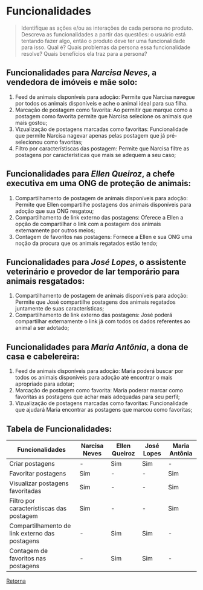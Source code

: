 # Funcionalidades

> Identifique as ações e/ou as interações de cada persona no produto. Descreva as 
> funcionalidades a partir das questões: o usuário está tentando fazer algo, então o 
> produto deve ter uma funcionalidade para isso. Qual é? Quais problemas da persona 
> essa funcionalidade resolve? Quais benefícios ela traz para a persona? 

## Funcionalidades para *Narcisa Neves*, a vendedora de imóveis e mãe solo:

1. Feed de animais disponíveis para adoção: Permite que Narcisa navegue por todos os animais disponíveis e ache o animal ideal para sua filha.
2. Marcação de postagem como favorita: Ao permitir que marque como a postagem como favorita permite que Narcisa selecione os animais que mais gostou;
3. Vizualização de postagens marcadas como favoritas: Funcionalidade que permite Narcisa nagevar apenas pelas postagem que já pré-selecionou como favoritas;
4. Filtro por característiscas das postagem: Permite que Narcisa filtre as postagens por características que mais se adequem a seu caso;

## Funcionalidades para *Ellen Queiroz*, a chefe executiva em uma ONG de proteção de animais:
1. Compartilhamento de postagem de animais disponíveis para adoção: Permite que Ellen compartilhe postagens dos animais disponíveis para adoção que sua ONG resgatou;
2. Compartilhamento de link externo das postagens: Oferece a Ellen a opção de compartilhar o link com a postagem dos animais externamente por outros meios;
3. Contagem de favoritos nas postagens: Fornece a Ellen e sua ONG uma noção da procura que os animais regatados estão tendo;

## Funcionalidades para *José Lopes*, o assistente veterinário e provedor de lar temporário para animais resgatados:
1. Compartilhamento de postagem de animais disponíveis para adoção: Permite que José compartilhe postagens dos animais regatados juntamente de suas características;
2. Compartilhamento de link externo das postagens: José poderá compartilhar externamente o link já com todos os dados referentes ao animal a ser adotado;

## Funcionalidades para *Maria Antônia*, a dona de casa e cabelereira:
1. Feed de animais disponíveis para adoção: Maria poderá buscar por todos os animais disponíveis para adoção até encontrar o mais apropriado para adotar;
2. Marcação de postagem como favorita: Maria poderar marcar como favoritas as postagens que achar mais adequadas para seu perfil;
3. Vizualização de postagens marcadas como favoritas: Funcionalidade que ajudará Maria encontrar as postagens que marcou como favoritas;

## Tabela de Funcionalidades:

| Funcionalidades                                | Narcisa Neves | Ellen Queiroz | José Lopes | Maria Antônia |
|------------------------------------------------|---------------|---------------|------------|---------------|
| Criar postagens                                | -             | Sim           | Sim        | -             |
| Favoritar postagens                            | Sim           | -             | -          | Sim           |
| Visualizar postagens favoritadas               | Sim           | -             | -          | Sim           |
| Filtro por característiscas das postagem       | Sim           | -             | -          | Sim           |
| Compartilhamento de link externo das postagens | -             | Sim           | Sim        | -             |
| Contagem de favoritos nas postagens            | -             | Sim           | Sim        | -             |


[Retorna](../README.md)
